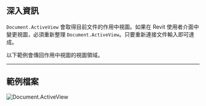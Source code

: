 ## 深入資訊
`Document.ActiveView` 會取得目前文件的作用中視圖。如果在 Revit 使用者介面中變更視圖，必須重新整理 `Document.ActiveView`。只要重新連接文件輸入即可達成。

以下範例會傳回作用中視圖的視圖領域。
___
## 範例檔案

![Document.ActiveView](./Revit.Application.Document.ActiveView_img.jpg)
